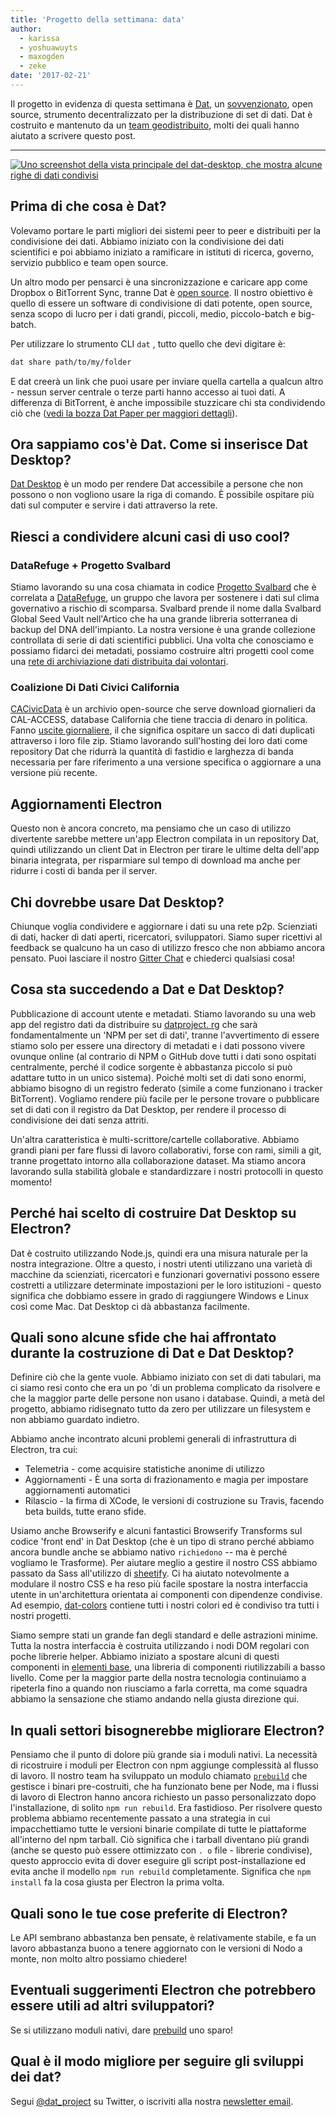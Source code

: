 ```yaml
---
title: 'Progetto della settimana: data'
author:
  - karissa
  - yoshuawuyts
  - maxogden
  - zeke
date: '2017-02-21'
---
```


Il progetto in evidenza di questa settimana è [Dat](https://datproject.org/), un [sovvenzionato](https://changelog.com/rfc/6), open source, strumento decentralizzato per la distribuzione di set di dati. Dat è costruito e mantenuto da un [team geodistribuito](https://datproject.org/team), molti dei quali hanno aiutato a scrivere questo post.

---

[![Uno screenshot della vista principale del dat-desktop, che mostra alcune righe di dati
condivisi](https://cloud.githubusercontent.com/assets/2289/23175925/dbaee7ec-f815-11e6-80cc-3041203c7842.png)](https://github.com/datproject/dat-desktop)

## Prima di che cosa è Dat?

Volevamo portare le parti migliori dei sistemi peer to peer e distribuiti per la condivisione dei dati. Abbiamo iniziato con la condivisione dei dati scientifici e poi abbiamo iniziato a ramificare in istituti di ricerca, governo, servizio pubblico e team open source.

Un altro modo per pensarci è una sincronizzazione e caricare app come Dropbox o BitTorrent Sync, tranne Dat è [open source](https://github.com/datproject). Il nostro obiettivo è quello di essere un software di condivisione di dati potente, open source, senza scopo di lucro per i dati grandi, piccoli, medio, piccolo-batch e big-batch.

Per utilizzare lo strumento CLI `dat` , tutto quello che devi digitare è:

```sh
dat share path/to/my/folder
```

E dat creerà un link che puoi usare per inviare quella cartella a qualcun altro - nessun server centrale o terze parti hanno accesso ai tuoi dati. A differenza di BitTorrent, è anche impossibile stuzzicare chi sta condividendo ciò che ([vedi la bozza Dat Paper per maggiori dettagli](https://github.com/datproject/docs/blob/master/papers/dat-paper.md)).

## Ora sappiamo cos'è Dat. Come si inserisce Dat Desktop?

[Dat Desktop](https://github.com/datproject/dat-desktop) è un modo per rendere Dat accessibile a persone che non possono o non vogliono usare la riga di comando. È possibile ospitare più dati sul computer e servire i dati attraverso la rete.

## Riesci a condividere alcuni casi di uso cool?

### DataRefuge + Progetto Svalbard

Stiamo lavorando su una cosa chiamata in codice [Progetto Svalbard](https://github.com/datproject/svalbard) che è correlata a [DataRefuge](http://www.ppehlab.org/datarefuge), un gruppo che lavora per sostenere i dati sul clima governativo a rischio di scomparsa. Svalbard prende il nome dalla Svalbard Global Seed Vault nell'Artico che ha una grande libreria sotterranea di backup del DNA dell'impianto. La nostra versione è una grande collezione controllata di serie di dati scientifici pubblici. Una volta che conosciamo e possiamo fidarci dei metadati, possiamo costruire altri progetti cool come una [rete di archiviazione dati distribuita dai volontari](https://github.com/datproject/datasilo/).

### Coalizione Di Dati Civici California

[CACivicData](http://www.californiacivicdata.org/) è un archivio open-source che serve download giornalieri da CAL-ACCESS, database California che tiene traccia di denaro in politica. Fanno [uscite giornaliere](http://calaccess.californiacivicdata.org/downloads/0), il che significa ospitare un sacco di dati duplicati attraverso i loro file zip. Stiamo lavorando sull'hosting dei loro dati come repository Dat che ridurrà la quantità di fastidio e larghezza di banda necessaria per fare riferimento a una versione specifica o aggiornare a una versione più recente.

## Aggiornamenti Electron

Questo non è ancora concreto, ma pensiamo che un caso di utilizzo divertente sarebbe mettere un'app Electron compilata in un repository Dat, quindi utilizzando un client Dat in Electron per tirare le ultime delta dell'app binaria integrata, per risparmiare sul tempo di download ma anche per ridurre i costi di banda per il server.

## Chi dovrebbe usare Dat Desktop?

Chiunque voglia condividere e aggiornare i dati su una rete p2p. Scienziati di dati, hacker di dati aperti, ricercatori, sviluppatori. Siamo super ricettivi al feedback se qualcuno ha un caso di utilizzo fresco che non abbiamo ancora pensato. Puoi lasciare il nostro [Gitter Chat](https://gitter.im/datproject/discussions) e chiederci qualsiasi cosa!

## Cosa sta succedendo a Dat e Dat Desktop?

Pubblicazione di account utente e metadati. Stiamo lavorando su una web app del registro dati da distribuire su [datproject. rg](https://datproject.org/) che sarà fondamentalmente un 'NPM per set di dati', tranne l'avvertimento di essere stiamo solo per essere una directory di metadati e i dati possono vivere ovunque online (al contrario di NPM o GitHub dove tutti i dati sono ospitati centralmente, perché il codice sorgente è abbastanza piccolo si può adattare tutto in un unico sistema). Poiché molti set di dati sono enormi, abbiamo bisogno di un registro federato (simile a come funzionano i tracker BitTorrent). Vogliamo rendere più facile per le persone trovare o pubblicare set di dati con il registro da Dat Desktop, per rendere il processo di condivisione dei dati senza attriti.

Un'altra caratteristica è multi-scrittore/cartelle collaborative. Abbiamo grandi piani per fare flussi di lavoro collaborativi, forse con rami, simili a git, tranne progettato intorno alla collaborazione dataset. Ma stiamo ancora lavorando sulla stabilità globale e standardizzare i nostri protocolli in questo momento!

## Perché hai scelto di costruire Dat Desktop su Electron?

Dat è costruito utilizzando Node.js, quindi era una misura naturale per la nostra integrazione. Oltre a questo, i nostri utenti utilizzano una varietà di macchine da scienziati, ricercatori e funzionari governativi possono essere costretti a utilizzare determinate impostazioni per le loro istituzioni - questo significa che dobbiamo essere in grado di raggiungere Windows e Linux così come Mac. Dat Desktop ci dà abbastanza facilmente.

## Quali sono alcune sfide che hai affrontato durante la costruzione di Dat e Dat Desktop?

Definire ciò che la gente vuole. Abbiamo iniziato con set di dati tabulari, ma ci siamo resi conto che era un po 'di un problema complicato da risolvere e che la maggior parte delle persone non usano i database. Quindi, a metà del progetto, abbiamo ridisegnato tutto da zero per utilizzare un filesystem e non abbiamo guardato indietro.

Abbiamo anche incontrato alcuni problemi generali di infrastruttura di Electron, tra cui:

- Telemetria - come acquisire statistiche anonime di utilizzo
- Aggiornamenti - È una sorta di frazionamento e magia per impostare aggiornamenti automatici
- Rilascio - la firma di XCode, le versioni di costruzione su Travis, facendo beta builds, tutte erano sfide.

Usiamo anche Browserify e alcuni fantastici Browserify Transforms sul codice 'front end' in Dat Desktop (che è un tipo di strano perché abbiamo ancora bundle anche se abbiamo nativo `richiedono` -- ma è perché vogliamo le Trasforme). Per aiutare meglio a gestire il nostro CSS abbiamo passato da Sass all'utilizzo di [sheetify](https://github.com/stackcss/sheetify). Ci ha aiutato notevolmente a modulare il nostro CSS e ha reso più facile spostare la nostra interfaccia utente in un'architettura orientata ai componenti con dipendenze condivise. Ad esempio, [dat-colors](https://github.com/Kriesse/dat-colors) contiene tutti i nostri colori ed è condiviso tra tutti i nostri progetti.

Siamo sempre stati un grande fan degli standard e delle astrazioni minime. Tutta la nostra interfaccia è costruita utilizzando i nodi DOM regolari con poche librerie helper. Abbiamo iniziato a spostare alcuni di questi componenti in [elementi base](https://base.choo.io), una libreria di componenti riutilizzabili a basso livello. Come per la maggior parte della nostra tecnologia continuiamo a ripeterla fino a quando non riusciamo a farla corretta, ma come squadra abbiamo la sensazione che stiamo andando nella giusta direzione qui.

## In quali settori bisognerebbe migliorare Electron?

Pensiamo che il punto di dolore più grande sia i moduli nativi. La necessità di ricostruire i moduli per Electron con npm aggiunge complessità al flusso di lavoro. Il nostro team ha sviluppato un modulo chiamato [`prebuild`](http://npmjs.org/prebuild) che gestisce i binari pre-costruiti, che ha funzionato bene per Node, ma i flussi di lavoro di Electron hanno ancora richiesto un passo personalizzato dopo l'installazione, di solito `npm run rebuild`. Era fastidioso. Per risolvere questo problema abbiamo recentemente passato a una strategia in cui impacchettiamo tutte le versioni binarie compilate di tutte le piattaforme all'interno del npm tarball. Ciò significa che i tarball diventano più grandi (anche se questo può essere ottimizzato con `. o` file - librerie condivise), questo approccio evita di dover eseguire gli script post-installazione ed evita anche il modello `npm run rebuild` completamente. Significa che `npm install` fa la cosa giusta per Electron la prima volta.

## Quali sono le tue cose preferite di Electron?

Le API sembrano abbastanza ben pensate, è relativamente stabile, e fa un lavoro abbastanza buono a tenere aggiornato con le versioni di Nodo a monte, non molto altro possiamo chiedere!

## Eventuali suggerimenti Electron che potrebbero essere utili ad altri sviluppatori?

Se si utilizzano moduli nativi, dare [prebuild](https://www.npmjs.com/package/prebuild) uno sparo!

## Qual è il modo migliore per seguire gli sviluppi dei dat?

Segui [@dat_project](https://twitter.com/dat_project) su Twitter, o iscriviti alla nostra [newsletter email](https://tinyletter.com/datdata).

